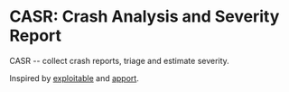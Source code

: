 # CASR: Crash Analysis and Severity Report

CASR -- collect crash reports, triage and estimate severity.

Inspired by [exploitable](https://github.com/jfoote/exploitable) and
[apport](https://github.com/canonical/apport).

